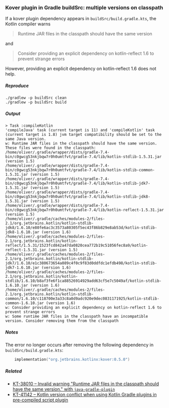 ### Kover plugin in Gradle buildSrc: multiple versions on classpath

If a kover plugin dependency appears in `buildSrc/build.gradle.kts`, the Kotlin compiler warns
> Runtime JAR files in the classpath should have the same version

and
> Consider providing an explicit dependency on kotlin-reflect 1.6 to prevent strange errors

However, providing an explicit dependency on kotlin-reflect 1.6 does not help.

##### Reproduce
```
./gradlew -p buildSrc clean
./gradlew -p buildSrc build
```

##### Output
```
> Task :compileKotlin
'compileJava' task (current target is 11) and 'compileKotlin' task (current target is 1.8) jvm target compatibility should be set to the same Java version.
w: Runtime JAR files in the classpath should have the same version. These files were found in the classpath:
/home/oliver/.gradle/wrapper/dists/gradle-7.4-bin/c0gwcg53nkjbqw7r0h0umtfvt/gradle-7.4/lib/kotlin-stdlib-1.5.31.jar (version 1.5)
/home/oliver/.gradle/wrapper/dists/gradle-7.4-bin/c0gwcg53nkjbqw7r0h0umtfvt/gradle-7.4/lib/kotlin-stdlib-common-1.5.31.jar (version 1.5)
/home/oliver/.gradle/wrapper/dists/gradle-7.4-bin/c0gwcg53nkjbqw7r0h0umtfvt/gradle-7.4/lib/kotlin-stdlib-jdk7-1.5.31.jar (version 1.5)
/home/oliver/.gradle/wrapper/dists/gradle-7.4-bin/c0gwcg53nkjbqw7r0h0umtfvt/gradle-7.4/lib/kotlin-stdlib-jdk8-1.5.31.jar (version 1.5)
/home/oliver/.gradle/wrapper/dists/gradle-7.4-bin/c0gwcg53nkjbqw7r0h0umtfvt/gradle-7.4/lib/kotlin-reflect-1.5.31.jar (version 1.5)
/home/oliver/.gradle/caches/modules-2/files-2.1/org.jetbrains.kotlin/kotlin-stdlib-jdk8/1.6.10/e80fe6ac3c3573a80305f5ec43f86b829e8ab53d/kotlin-stdlib-jdk8-1.6.10.jar (version 1.6)
/home/oliver/.gradle/caches/modules-2/files-2.1/org.jetbrains.kotlin/kotlin-reflect/1.5.31/1523fcd842a47da0820cea772b19c51056fec8a9/kotlin-reflect-1.5.31.jar (version 1.5)
/home/oliver/.gradle/caches/modules-2/files-2.1/org.jetbrains.kotlin/kotlin-stdlib-jdk7/1.6.10/e1c380673654a089c4f0c9f83d0ddfdc1efdb498/kotlin-stdlib-jdk7-1.6.10.jar (version 1.6)
/home/oliver/.gradle/caches/modules-2/files-2.1/org.jetbrains.kotlin/kotlin-stdlib/1.6.10/b8af3fe6f1ca88526914929add63cf5e7c5049af/kotlin-stdlib-1.6.10.jar (version 1.6)
/home/oliver/.gradle/caches/modules-2/files-2.1/org.jetbrains.kotlin/kotlin-stdlib-common/1.6.10/c118700e3a33c8a0d9adc920e9dec0831171925/kotlin-stdlib-common-1.6.10.jar (version 1.6)
w: Consider providing an explicit dependency on kotlin-reflect 1.6 to prevent strange errors
w: Some runtime JAR files in the classpath have an incompatible version. Consider removing them from the classpath
```

##### Notes

The error no longer occurs after removing the following dependency in `buildSrc/build.gradle.kts`:
```kotlin
    implementation("org.jetbrains.kotlinx:kover:0.5.0")
```

##### Related
* [KT-38010 – Invalid warning "Runtime JAR files in the classpath should have the same version." with `java-gradle-plugin`](https://youtrack.jetbrains.com/issue/KT-38010)
* [KT-41142 – Kotlin version conflict when using Kotlin Gradle plugins in pre\-compiled script plugin](https://youtrack.jetbrains.com/issue/KT-41142)
